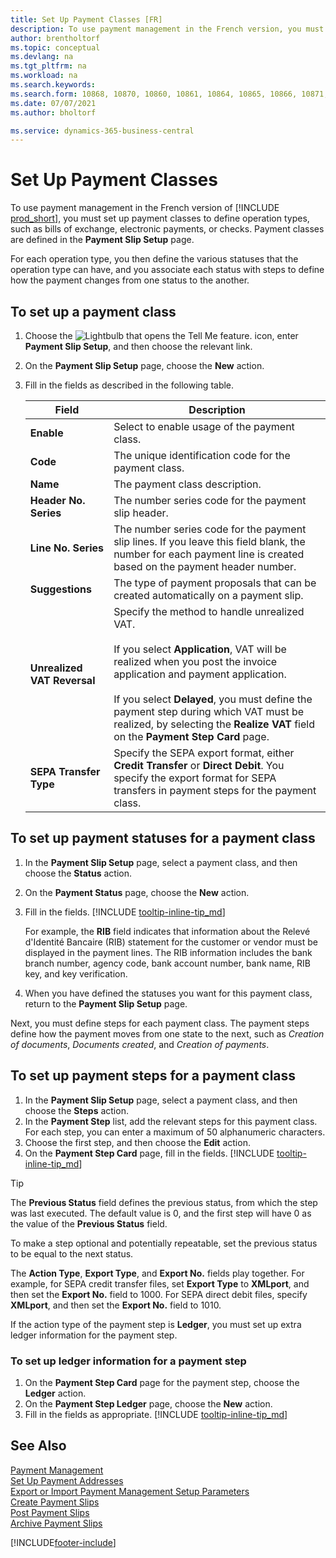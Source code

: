 ```yaml
---
title: Set Up Payment Classes [FR]
description: To use payment management in the French version, you must set up payment classes to define operation types, such as bills of exchange, electronic payments, or checks.
author: brentholtorf
ms.topic: conceptual
ms.devlang: na
ms.tgt_pltfrm: na
ms.workload: na
ms.search.keywords:
ms.search.form: 10868, 10870, 10860, 10861, 10864, 10865, 10866, 10871, 10872, 10873, 10874, 10877, 10878, 10879, 10869, 10867, 10882, 10880
ms.date: 07/07/2021
ms.author: bholtorf

ms.service: dynamics-365-business-central
---
```

# Set Up Payment Classes

To use payment management in the French version of [!INCLUDE [prod_short](../../includes/prod_short.md)], you must set up payment classes to define operation types, such as bills of exchange, electronic payments, or checks. Payment classes are defined in the **Payment Slip Setup** page.  

For each operation type, you then define the various statuses that the operation type can have, and you associate each status with steps to define how the payment changes from one status to the another.  

## To set up a payment class  

1. Choose the ![Lightbulb that opens the Tell Me feature.](../../media/ui-search/search_small.png "Tell me what you want to do") icon, enter **Payment Slip Setup**, and then choose the relevant link.  
2. On the **Payment Slip Setup** page, choose the **New** action.  
3. Fill in the fields as described in the following table.  

    |Field|Description|  
    |---------------------------------|---------------------------------------|  
    |**Enable**|Select to enable usage of the payment class.|  
    |**Code**|The unique identification code for the payment class.|  
    |**Name**|The payment class description.|  
    |**Header No. Series**|The number series code for the payment slip header.|  
    |**Line No. Series**|The number series code for the payment slip lines. If you leave this field blank, the number for each payment line is created based on the payment header number.|  
    |**Suggestions**|The type of payment proposals that can be created automatically on a payment slip.|  
    |**Unrealized VAT Reversal**|Specify the method to handle unrealized VAT.<br /><br /> If you select **Application**, VAT will be realized when you post the invoice application and payment application.<br /><br /> If you select **Delayed**, you must define the payment step during which VAT must be realized, by selecting the **Realize VAT** field on the **Payment Step Card** page.|  
    |**SEPA Transfer Type**|Specify the SEPA export format, either **Credit Transfer** or **Direct Debit**. You specify the export format for SEPA transfers in payment steps for the payment class.|  

## To set up payment statuses for a payment class  

1. In the **Payment Slip Setup** page, select a payment class, and then choose the **Status** action.  
2. On the **Payment Status** page, choose the **New** action.  
3. Fill in the fields. [!INCLUDE [tooltip-inline-tip_md](../../includes/tooltip-inline-tip_md.md)]  

    For example, the **RIB** field indicates that information about the Relevé d'Identité Bancaire (RIB) statement for the customer or vendor must be displayed in the payment lines. The RIB information includes the bank branch number, agency code, bank account number, bank name, RIB key, and key verification.

4. When you have defined the statuses you want for this payment class, return to the **Payment Slip Setup** page.  

Next, you must define steps for each payment class. The payment steps define how the payment moves from one state to the next, such as *Creation of documents*, *Documents created*, and *Creation of payments*.  

## To set up payment steps for a payment class

1. In the **Payment Slip Setup** page, select a payment class, and then choose the **Steps** action.  
2. In the **Payment Step** list, add the relevant steps for this payment class. For each step, you can enter a maximum of 50 alphanumeric characters.  
3. Choose the first step, and then choose the **Edit** action.  
4. On the **Payment Step Card** page, fill in the fields. [!INCLUDE [tooltip-inline-tip_md](../../includes/tooltip-inline-tip_md.md)]

> [!TIP]
> The **Previous Status** field defines the previous status, from which the step was last executed. The default value is 0, and the first step will have 0 as the value of the **Previous Status** field.
>
> To make a step optional and potentially repeatable, set the  previous status to be equal to the next status.
>
> The **Action Type**, **Export Type**, and **Export No.** fields play together. For example, for SEPA credit transfer files, set **Export Type** to **XMLport**, and then set the **Export No.** field to 1000. For SEPA direct debit files, specify **XMLport**, and then set the **Export No.** field to 1010.

If the action type of the payment step is **Ledger**, you must set up extra ledger information for the payment step.  

### To set up ledger information for a payment step  

1. On the **Payment Step Card** page for the payment step, choose the **Ledger** action.  
2. On the **Payment Step Ledger** page, choose the **New** action.  
3. Fill in the fields as appropriate. [!INCLUDE [tooltip-inline-tip_md](../../includes/tooltip-inline-tip_md.md)]

## See Also

 [Payment Management](payment-management.md)  
 [Set Up Payment Addresses](how-to-set-up-payment-addresses.md)  
 [Export or Import Payment Management Setup Parameters](how-to-export-or-import-payment-management-setup-parameters.md)  
 [Create Payment Slips](how-to-create-payment-slips.md)  
 [Post Payment Slips](how-to-post-payment-slips.md)  
 [Archive Payment Slips](how-to-archive-payment-slips.md)

[!INCLUDE[footer-include](../../includes/footer-banner.md)]